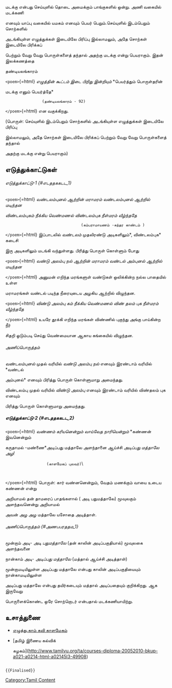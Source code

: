 மடக்கு என்பது செய்யுளில் தொடை அமைக்கும் பாங்குகளில் ஒன்று. அணி வகையில் மடக்கணி
எனவும் யாப்பு வகையில் யமகம் எனவும் பெயர் பெறும்.செய்யுளில் இடம்பெறும் சொற்களில்
அடங்கியுள்ள எழுத்துக்கள் இடையிலே பிரிப்பு இல்லாமலும், அதே சொற்கள் இடையிலே பிரிக்கப்
பெற்றும் வேறு வேறு பொருள்களைத் தந்தால் அதற்கு மடக்கு என்று பெயராகும். இதன் இலக்கணத்தை
தண்டியலங்காரம்

`<poem>`{=html} *எழுத்தின் கூட்டம் இடை பிறிது இன்றியும்* *பெயர்த்தும் பொருள்தரின்
மடக்கு எனும் பெயர்த்தே*

`                (தண்டியலங்காரம் - 92)`

`</poem>`{=html} என வகுக்கிறது.

(பொருள்: செய்யுளில் இடம்பெறும் சொற்களில் அடங்கியுள்ள எழுத்துக்கள் இடையிலே பிரிப்பு
இல்லாமலும், அதே சொற்கள் இடையிலே பிரிக்கப் பெற்றும் வேறு வேறு பொருள்களைத் தந்தால்
அதற்கு மடக்கு என்று பெயராகும்)

## எடுத்துக்காட்டுகள்

###### எடுத்துக்காட்டு-1 {#எடததககடட_1}

`<poem>`{=html} *வண்டலம்புனல் ஆற்றின் மராமரம்* *வண்டலம்புனல் ஆற்றில் மடிந்தன*
*விண்டலம்புகம் நீக்கிய வெண்மணல்* *விண்டலம்புக நீள்மரம் வீழ்ந்ததே*

`                                 (கம்பராமாயணம் -சுந்தர காண்டம் )`

`</poem>`{=html} இப்பாடலில் *வண்டலம்* முதலிரண்டு அடிகளிலும்*, விண்டலம்புக* கடைசி
இரு அடிகளிலும் மடங்கி வந்துள்ளது. பிரித்து பொருள் கொள்ளும் போது

`<poem>`{=html} *வண்டு அலம்பு நல் ஆற்றின் மராமரம்* *வண்டல் அம்புனல் ஆற்றில் மடிந்தன*
`</poem>`{=html} அனுமன் எறிந்த மரங்களுள் வண்டுகள் ஒலிக்கின்ற நல்ல பாதையில் உள்ள
மராமரங்கள் வண்டல் படிந்த நீரையுடைய அழகிய ஆற்றில் விழுந்தன.

`<poem>`{=html} *விண்டு அலம்பு கம் நீக்கிய வெண்மணல்* *விண் தலம் புக நீள்மரம் வீழ்ந்ததே*
`</poem>`{=html} உயரே தூக்கி எறிந்த மரங்கள் விண்ணில் புகுந்து அங்கு பாய்கின்ற நீர்
சிதறி ஓடும்படி செய்து வெண்மையான ஆகாய கங்கையில் விழுந்தன.

###### அணிப்பொருத்தம்

*வண்டலம்புனல்* முதல் வரியில் *வண்டு அலம்பு நல்* எனவும் இரண்டாம் வரியில் *வண்டல்
அம்புனல்* எனவும் பிரித்து பொருள் கொள்ளுமாறு அமைந்தது.

விண்டலம்பு முதல் வரியில் *விண்டு அலம்பு* எனவும் இரண்டாம் வரியில் விண்தலம் புக எனவும்
பிரித்து பொருள் கொள்ளுமாறு அமைந்தது.

##### எடுத்துக்காட்டு-2 {#எடததககடட_2}

`<poem>`{=html} *வண்ணம் கரியனென்றும் வாய்வேத நாரியென்றும்* *கண்ணன் இவனென்றும்
கருதாமல் -மண்ணை*அடிப்பது மத்தாலே அளந்தானை ஆய்ச்சி *அடிப்பது மத்தாலே அழ!*

`                  (காளமேகப் புலவர்)`\
` `

`</poem>`{=html} பொருள்: கார் வண்னனென்றும், வேதம் மணக்கும் வாயை உடைய கண்ணன் என்று
அறியாமல் தன் தாமரைப் பாதங்களால் ( அடி பதுமத்தாலே) மூவுலகும் அளந்தவனென்று அறியாமல்
அவன் அழ அழ மத்தாலே யசோதை அடித்தாள்.

###### அணிப்பொருத்தம் {#அணபபரததம_1}

மூன்றாம் அடி- *அடி பதுமத்தாலே* (தன் காலின் அடிப்பகுதியால்) மூவுலகை அளந்தவனை

நான்காம் அடி- *அடிப்பது மத்தாலே* (மத்தால் ஆய்ச்சி அடித்தாள்)

மூன்றாமடியிலுள்ள அடிப்பது மத்தாலே என்பது காலின் அடிப்பகுதியையும் நான்காமடியிலுள்ள
அடிப்பது மத்தாலே என்பது தயிர்கடையும் மத்தால் அடிப்பதையும் குறிக்கிறது. ஆக இருவேறு
பொருளைக்கொண்ட ஒரே சொற்றொடர் என்பதால் மடக்கணியாயிற்று.

## உசாத்துணை

-   [எழுத்து.காம் கவி காளமேகம்](https://eluthu.com/kavithai/389773.html)
-   [தமிழ் இணைய கல்விக்
    கழகம்](http://www.tamilvu.org/ta/courses-diploma-20052010-bkup-a021-a0214-html-a02145l3-49908)

```{=mediawiki}
{{Finalised}}
```
[Category:Tamil Content](Category:Tamil_Content "wikilink")
